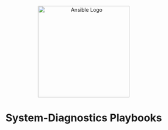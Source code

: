 <p align="center">
    <img width="250" src="https://nowak.tech/brands/ansible.png" alt="Ansible Logo">
</p>

<h1 align="center">System-Diagnostics Playbooks</h1>



